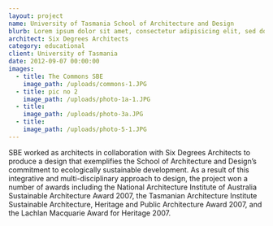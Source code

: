 ```yaml
---
layout: project
name: University of Tasmania School of Architecture and Design
blurb: Lorem ipsum dolor sit amet, consectetur adipisicing elit, sed do eiusmod tempor incididunt ut labore et dolore magna aliqua. Ut enim ad minim veniam, quis nostrud exercitation ullamco laboris nisi ut aliquip ex ea commodo consequat. 
architect: Six Degrees Architects
category: educational
client: University of Tasmania
date: 2012-09-07 00:00:00
images:
  - title: The Commons SBE
    image_path: /uploads/commons-1.JPG
  - title: pic no 2
    image_path: /uploads/photo-1a-1.JPG
  - title:
    image_path: /uploads/photo-3a.JPG
  - title:
    image_path: /uploads/photo-5-1.JPG
---
```



SBE worked as architects in collaboration with Six Degrees Architects to produce a design that exemplifies the School of Architecture and Design’s commitment to ecologically sustainable development. As a result of this integrative and multi-disciplinary approach to design, the project won a number of awards including the National Architecture Institute of Australia Sustainable Architecture Award 2007, the Tasmanian Architecture Institute Sustainable Architecture, Heritage and Public Architecture Award 2007, and the Lachlan Macquarie Award for Heritage 2007.
